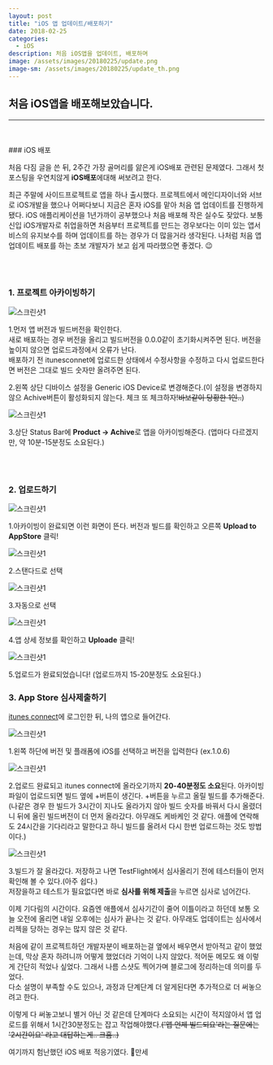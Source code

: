 ```yaml
---
layout: post
title: "iOS 앱 업데이트/배포하기"
date: 2018-02-25
categories:
  - iOS
description: 처음 iOS앱을 업데이트, 배포하며
image: /assets/images/20180225/update.png
image-sm: /assets/images/20180225/update_th.png
---
```



## 처음 iOS앱을 배포해보았습니다.
---

<br />
<br />
### iOS 배포

처음 다짐 글을 쓴 뒤, 2주간 가장 골머리를 앓은게 iOS배포 관련된 문제였다. 그래서 첫 포스팅을 우연치않게 **iOS배포**에대해 써보려고 한다.

최근 주말에 사이드프로젝트로 앱을 하나 출시했다. 프로젝트에서 메인디자이너와 서브로 iOS개발을 했으나 어쩌다보니 지금은 혼자 iOS를 맡아 처음 앱 업데이트를 진행하게 됐다. iOS 애플리케이션을 1년가까이 공부했으나 처음 배포해 작은 실수도 잦았다. 보통 신입 iOS개발자로 취업을하면 처음부터 프로젝트를 만드는 경우보다는 이미 있는 앱서비스의 유지보수를 하며 업데이트를 하는 경우가 더 많을거라 생각된다. 나처럼 처음 앱 업데이트 배포를 하는 초보 개발자가 보고 쉽게 따라했으면 좋겠다. 😉




<br />
<br />


### 1. 프로젝트 아카이빙하기


![스크린샷1](/assets/images/20180225_udateApp/1.png)


1.먼저 앱 버전과 빌드버전을 확인한다.   
새로 배포하는 경우 버전을 올리고 빌드버전을 0.0.0같이 초기화시켜주면 된다.
버전을 높이지 않으면 업로드과정에서 오류가 난다.  
배포하기 전 itunesconnet에 업로드한 상태에서 수정사항을 수정하고 다시 업로드한다면 버전은 그대로 빌드 숫자만 올려주면 된다.


2.왼쪽 상단 디바이스 설정을 Generic iOS Device로 변경해준다.(이 설정을 변경하지 않으 Achive버튼이 활성화되지 않는다. 체크 또 체크하자!~~바보같이 당황한 1인..~~)    


![스크린샷1](/assets/images/20180225_udateApp/2.png)

3.상단 Status Bar에 **Product → Achive**로 앱을 아카이빙해준다. (앱마다 다르겠지만, 약 10분-15분정도 소요된다.)

<br />
<br />


### 2. 업로드하기


![스크린샷1](/assets/images/20180225_udateApp/3.png)

1.아카이빙이 완료되면 이런 화면이 뜬다. 버전과 빌드를 확인하고 오른쪽 **Upload to AppStore** 클릭!  


![스크린샷1](/assets/images/20180225_udateApp/4.png)

2.스탠다드로 선택  



![스크린샷1](/assets/images/20180225_udateApp/5.png)

3.자동으로 선택  



![스크린샷1](/assets/images/20180225_udateApp/6.png)

4.앱 상세 정보를 확인하고 **Uploade** 클릭!  



![스크린샷1](/assets/images/20180225_udateApp/8.png)

5.업로드가 완료되었습니다! (업로드까지 15-20분정도 소요된다.)  





### 3. App Store 심사제출하기  

[itunes connect](https://itunesconnect.apple.com/)에 로그인한 뒤, 나의 앱으로 들어간다.


![스크린샷1](/assets/images/20180225_udateApp/9.png)

1.왼쪽 하단에 버전 및 플래폼에 iOS를 선택하고 버전을 입력한다 (ex.1.0.6)  


![스크린샷1](/assets/images/20180225_udateApp/10.png)

2.업로드 완료되고 itunes connect에 올라오기까지 **20-40분정도 소요**된다. 아카이빙파일이 업로드되면 빌드 옆에 +버튼이 생긴다. +버튼을 누르고 올릴 빌드를 추가해준다.  
(나같은 경우 한 빌드가 3시간이 지나도 올라가지 않아 빌드 숫자를 바꿔서 다시 올렸더니 뒤에 올린 빌드버전이 더 먼저 올라갔다. 아무래도 케바케인 것 같다. 애플에 연락해도 24시간을 기다리라고 말한다고 하니 빌드를 올려서 다시 한번 업로드하는 것도 방법이다.)  



![스크린샷1](/assets/images/20180225_udateApp/11.png)

3.빌드가 잘 올라갔다. 저장하고 나면 TestFlight에서 심사올리기 전에 테스터들이 먼저 확인해 볼 수 있다.(아주 쉽다.)  
저장을하고 테스트가 필요없다면 바로 **심사를 위해 제출**을 누르면 심사로 넘어간다.  



이제 기다림의 시간이다. 요즘엔 애플에서 심사기간이 줄어 이틀이라고 하던데 보통 오늘 오전에 올리면 내일 오후에는 심사가 끝나는 것 같다. 아무래도 업데이트는 심사에서 리젝을 당하는 경우는 많지 않은 것 같다.    



처음에 같이 프로젝트하던 개발자분이 배포하는걸 옆에서 배우면서 받아적고 같이 했었는데, 막상 혼자 하려니까 어떻게 했었더라 기억이 나지 않았다. 적어둔 메모도 왜 이렇게 간단히 적었나 싶었다. 그래서 나름 스샷도 찍어가며 블로그에 정리하는데 의미를 두었다.  
다소 설명이 부족할 수도 있으나, 과정과 단계단계 더 알게된다면 추가적으로 더 써놓으려고 한다.      


이렇게 다 써놓고보니 별거 아닌 것 같은데 단계마다 소요되는 시간이 적지않아서 앱 업로드를 위해서 1시간30분정도는 잡고 작업해야했다.~~('앱 언제 빌드되요'라는 질문에는 '2시간이요' 라고 대답하는게.. 크흠..)~~

여기까지 험난했던 iOS 배포 적응기였다. 🍏만세
